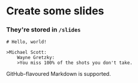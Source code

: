 # Create some slides

### They're stored in `/slides`

```
# Hello, world!

>Michael Scott:
    Wayne Gretzky:
    >You miss 100% of the shots you don't take.
```

GitHub-flavoured Markdown is supported.